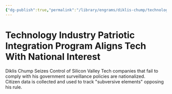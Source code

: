 ```yaml
---
{"dg-publish":true,"permalink":"/library/engrams/diklis-chump/technology-industry-patriotic-integration-program-aligns-tech-with-national-interest/","tags":["DC/Blue-States","DC/AS5"]}
---
```


# Technology Industry Patriotic Integration Program Aligns Tech With National Interest
Diklis Chump Seizes Control of Silicon Valley
Tech companies that fail to comply with his government surveillance policies are nationalized.  
Citizen data is collected and used to track "subversive elements" opposing his rule.
